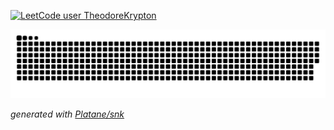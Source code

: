 [![LeetCode user TheodoreKrypton](https://img.shields.io/badge/dynamic/json?style=flat&labelColor=black&color=%23ffa116&label=Solved&query=solvedOverTotal&url=https%3A%2F%2Fleetcode-badge.vercel.app%2Fapi%2Fusers%2FTheodoreKrypton&logo=leetcode&logoColor=yellow)](https://leetcode.com/TheodoreKrypton/)


<picture>
  <source media="(prefers-color-scheme: dark)" srcset="https://raw.githubusercontent.com/TheodoreKrypton/TheodoreKrypton/output/github-contribution-grid-snake-dark.svg">
  <source media="(prefers-color-scheme: light)" srcset="https://raw.githubusercontent.com/TheodoreKrypton/TheodoreKrypton/output/github-contribution-grid-snake.svg">
  <img alt="github contribution grid snake animation" src="https://raw.githubusercontent.com/TheodoreKrypton/TheodoreKrypton/output/github-contribution-grid-snake.svg">
</picture>

_generated with [Platane/snk](https://github.com/Platane/snk)_